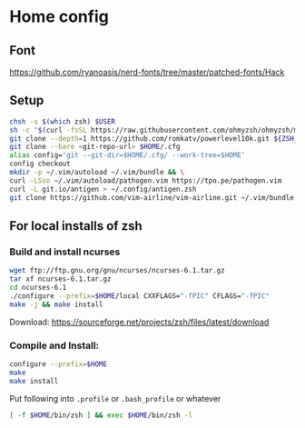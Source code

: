 # Home config
## Font
https://github.com/ryanoasis/nerd-fonts/tree/master/patched-fonts/Hack


## Setup
```bash
chsh -s $(which zsh) $USER
sh -c "$(curl -fsSL https://raw.githubusercontent.com/ohmyzsh/ohmyzsh/master/tools/install.sh)"
git clone --depth=1 https://github.com/romkatv/powerlevel10k.git ${ZSH_CUSTOM:-$HOME/.oh-my-zsh/custom}/themes/powerlevel10k
git clone --bare <git-repo-url> $HOME/.cfg
alias config='git --git-dir=$HOME/.cfg/ --work-tree=$HOME'
config checkout
mkdir -p ~/.vim/autoload ~/.vim/bundle && \
curl -LSso ~/.vim/autoload/pathogen.vim https://tpo.pe/pathogen.vim
curl -L git.io/antigen > ~/.config/antigen.zsh
git clone https://github.com/vim-airline/vim-airline.git ~/.vim/bundle
```

## For local installs of zsh

### Build and install ncurses

```bash
wget ftp://ftp.gnu.org/gnu/ncurses/ncurses-6.1.tar.gz
tar xf ncurses-6.1.tar.gz
cd ncurses-6.1
./configure --prefix=$HOME/local CXXFLAGS="-fPIC" CFLAGS="-fPIC"
make -j && make install
```

Download: https://sourceforge.net/projects/zsh/files/latest/download

### Compile and Install:
```bash
configure --prefix=$HOME
make
make install
```

Put following into `.profile` or `.bash_profile` or whatever
```bash
[ -f $HOME/bin/zsh ] && exec $HOME/bin/zsh -l
```
